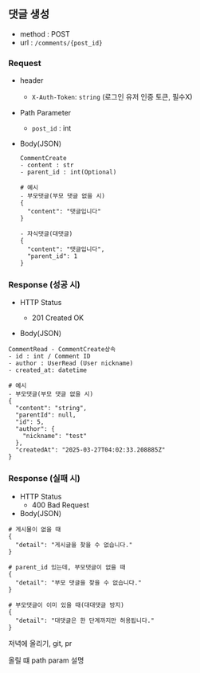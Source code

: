 ## 댓글 생성

- method : POST
- url :  `/comments/{post_id}`

### Request

- header
  - `X-Auth-Token`: `string` (로그인 유저 인증 토큰, 필수X)

- Path Parameter
  - `post_id` : int

- Body(JSON)
  ```
  CommentCreate
  - content : str
  - parent_id : int(Optional)
  
  # 예시
  - 부모댓글(부모 댓글 없을 시)
  {  
  	"content": "댓글입니다"  
  }
  
  - 자식댓글(대댓글)
  {  
  	"content": "댓글입니다", 
    "parent_id": 1
  }
  ```

  

### Response (성공 시)

- HTTP Status
  - 201 Created OK

- Body(JSON)

```
CommentRead - CommentCreate상속
- id : int / Comment ID
- author : UserRead (User nickname)
- created_at: datetime

# 예시
- 부모댓글(부모 댓글 없을 시)
{
  "content": "string",
  "parentId": null,
  "id": 5,
  "author": {
    "nickname": "test"
  },
  "createdAt": "2025-03-27T04:02:33.208885Z"
}
```



### Response (실패 시)

- HTTP Status
  - 400 Bad Request
- Body(JSON)

```
# 게시물이 없을 때
{
  "detail": "게시글을 찾을 수 없습니다."
}

# parent_id 있는데, 부모댓글이 없을 때
{
  "detail": "부모 댓글을 찾을 수 없습니다."
}

# 부모댓글이 이미 있을 때(대대댓글 방지)
{
  "detail": "대댓글은 한 단계까지만 허용됩니다."
}
```



저녁에 올리기, git, pr



올릴 떄 path param 설명

